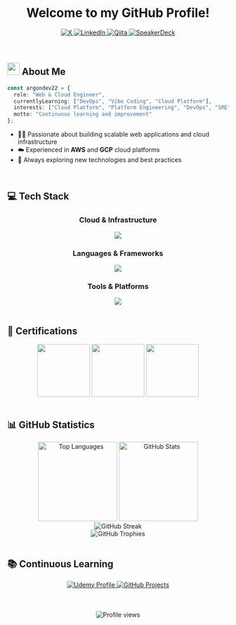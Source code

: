 <div align="center">
  <h1>Welcome to my GitHub Profile!</h1>
  <p>
    <a href="https://x.com/argondev22/">
      <img src="https://img.shields.io/badge/%40argondev22-000000?style=for-the-badge&logo=x&logoColor=ffffff" alt="X" />
    </a>
    <a href="https://www.linkedin.com/in/argondev22/">
      <img src="https://img.shields.io/badge/%40argondev22-0A66C2?style=for-the-badge&logo=linkedin&logoColor=ffffff" alt="LinkedIn" />
    </a>
    <a href="https://qiita.com/argondev22/">
      <img src="https://img.shields.io/badge/%40argondev22-55C500?style=for-the-badge&logo=qiita&logoColor=ffffff" alt="Qiita" />
    </a>
    <a href="https://speakerdeck.com/argondev22/">
      <img src="https://img.shields.io/badge/%40argondev22-009287?style=for-the-badge&logo=speakerdeck&logoColor=ffffff" alt="SpeakerDeck" />
    </a>
  </p>
</div>

<br>

## <img src="https://media.giphy.com/media/hvRJCLFzcasrR4ia7z/giphy.gif" width="28"> About Me

```typescript
const argondev22 = {
  role: "Web & Cloud Engineer",
  currentlyLearning: ["DevOps", "Vibe Coding", "Cloud Platform"],
  interests: ["Cloud Platform", "Platform Engineering", "DevOps", "SRE", "Infrastructure as Code", "Modern Web Development"],
  motto: "Continuous learning and improvement"
};
```

- 🧑‍💻 Passionate about building scalable web applications and cloud infrastructure
- ☁️ Experienced in **AWS** and **GCP** cloud platforms
- 🚀 Always exploring new technologies and best practices
<br>

## 💻 Tech Stack

<div align="center">

### Cloud & Infrastructure
<img src="https://skillicons.dev/icons?i=aws,gcp,terraform,docker,kubernetes,linux" />

### Languages & Frameworks
<img src="https://skillicons.dev/icons?i=typescript,nodejs,next,react,tailwind,go" />

### Tools & Platforms
<img src="https://skillicons.dev/icons?i=github,git,notion" />

</div>

<br>

## 🏅 Certifications

<div align="center">
  <img height="120" width="120" src="https://qiita-user-contents.imgix.net/https%3A%2F%2Fqiita-image-store.s3.ap-northeast-1.amazonaws.com%2F0%2F286189%2F1ba586fb-a551-ae20-5905-93fbaa55a0fd.png?ixlib=rb-4.0.0&auto=format&gif-q=60&q=75&w=1400&fit=max&s=0bd20efdcfac97f61245531899c932ad" />
  <img height="120" width="120" src="https://images.credly.com/size/160x160/images/0e284c3f-5164-4b21-8660-0d84737941bc/image.png" />
  <img height="120" width="120" src="https://images.credly.com/size/680x680/images/f0d3fbb9-bfa7-4017-9989-7bde8eaf42b1/image.png" />
</div>

<br>

## 📊 GitHub Statistics

<div align="center">
  <img alt="Top Languages" height="180px" src="http://github-profile-summary-cards.vercel.app/api/cards/repos-per-language?username=argondev22&theme=github_dark&exclude=php" />
  <img alt="GitHub Stats" height="180px" src="http://github-profile-summary-cards.vercel.app/api/cards/stats?username=argondev22&theme=github_dark" />
</div>

<div align="center">
  <img alt="GitHub Streak" src="https://streak-stats.demolab.com/?user=argondev22&theme=github-dark-blue&hide_border=true" />
</div>

<div align="center">
  <img alt="GitHub Trophies" src="https://github-profile-trophy.vercel.app/?username=argondev22&theme=darkhub&no-frame=true&column=7&title=-Stars,-Reviews,-Followers&margin-w=10" />
</div>

<br>

## 📚 Continuous Learning

<div align="center">
  <a href="https://www.udemy.com/user/cun-lai-biao-ya/">
    <img src="https://img.shields.io/badge/Udemy-Learning_Profile-A435F0?style=for-the-badge&logo=udemy&logoColor=white" alt="Udemy Profile" />
  </a>
  <a href="https://github.com/users/argondev22/projects/21">
    <img src="https://img.shields.io/badge/GitHub-Learning_Projects-181717?style=for-the-badge&logo=github&logoColor=white" alt="GitHub Projects" />
  </a>
</div>

<br>
<br>
<br>

<div align="center">
  <img src="https://komarev.com/ghpvc/?username=argondev22&label=Profile%20Views&color=0e75b6&style=for-the-badge" alt="Profile views" />
</div>
